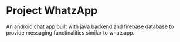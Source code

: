 # Project WhatzApp

An android chat app built with java backend and firebase database to provide messaging functinalities similar to whatsapp.
